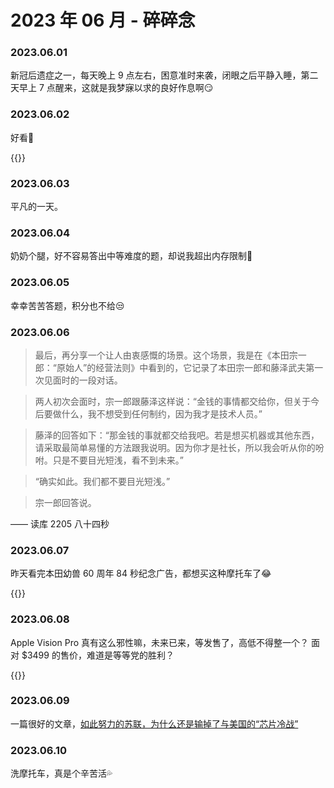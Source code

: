 # 2023 年 06 月 - 碎碎念


### 2023.06.01
新冠后遗症之一，每天晚上 9 点左右，困意准时来袭，闭眼之后平静入睡，第二天早上 7 点醒来，这就是我梦寐以求的良好作息啊😏

### 2023.06.02
好看🥰

{{<bilibili BV1CT411K7vh>}}

### 2023.06.03
平凡的一天。

### 2023.06.04
奶奶个腿，好不容易答出中等难度的题，却说我超出内存限制🤬

### 2023.06.05
幸幸苦苦答题，积分也不给😒

### 2023.06.06
> 最后，再分享一个让人由衷感慨的场景。这个场景，我是在《本田宗一郎：“原始人”的经营法则》中看到的，它记录了本田宗一郎和藤泽武夫第一次见面时的一段对话。

> 两人初次会面时，宗一郎跟藤泽这样说：“金钱的事情都交给你，但关于今后要做什么，我不想受到任何制约，因为我才是技术人员。”

> 藤泽的回答如下：“那金钱的事就都交给我吧。若是想买机器或其他东西，请采取最简单易懂的方法跟我说明。因为你才是社长，所以我会听从你的吩咐。只是不要目光短浅，看不到未来。”

> “确实如此。我们都不要目光短浅。”

> 宗一郎回答说。

—— 读库 2205 八十四秒

### 2023.06.07
昨天看完本田幼兽 60 周年 84 秒纪念广告，都想买这种摩托车了😂

{{<bilibili BV1B3411U79d>}}

### 2023.06.08
Apple Vision Pro 真有这么邪性嘛，未来已来，等发售了，高低不得整一个？ 面对 $3499 的售价，难道是等等党的胜利？

{{<youtube WflBIbpeLKQ>}}

### 2023.06.09
一篇很好的文章，[如此努力的苏联，为什么还是输掉了与美国的“芯片冷战”](https://mp.weixin.qq.com/s/Vqd2tg0Rlx0bSaPxUYc9Cg)

### 2023.06.10
洗摩托车，真是个辛苦活💦
